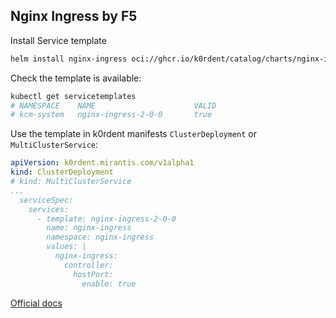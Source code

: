 ## Nginx Ingress by F5
Install Service template
~~~bash
helm install nginx-ingress oci://ghcr.io/k0rdent/catalog/charts/nginx-ingress-service-template
~~~

Check the template is available:
~~~bash
kubectl get servicetemplates
# NAMESPACE    NAME                      VALID
# kcm-system   nginx-ingress-2-0-0       true
~~~

Use the template in k0rdent manifests `ClusterDeployment` or `MultiClusterService`:
~~~yaml
apiVersion: k0rdent.mirantis.com/v1alpha1
kind: ClusterDeployment
# kind: MultiClusterService
...
  serviceSpec:
    services:
      - template: nginx-ingress-2-0-0
        name: nginx-ingress
        namespace: nginx-ingress
        values: |
          nginx-ingress:
            controller:
              hostPort:
                enable: true
~~~

[Official docs](https://docs.nginx.com/nginx-ingress-controller/)
